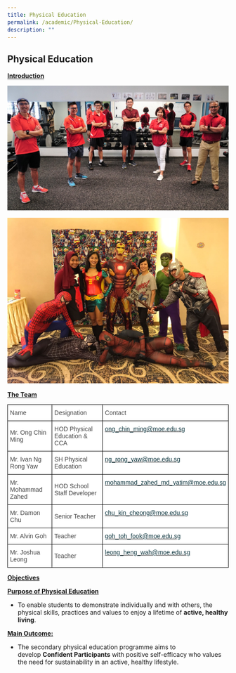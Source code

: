 ```yaml
---
title: Physical Education
permalink: /academic/Physical-Education/
description: ""
---
```

## Physical Education 

**<u>Introduction</u>**

![](/images/PE%20DEPT.jpeg)

![](/images/Physical%20Education%20-%202.png)

**<u>The Team</u>**

<style type="text/css">
.tg  {border-collapse:collapse;border-spacing:0;}
.tg td{border-color:black;border-style:solid;border-width:1px;font-family:Arial, sans-serif;font-size:14px;
  overflow:hidden;padding:10px 5px;word-break:normal;}
.tg th{border-color:black;border-style:solid;border-width:1px;font-family:Arial, sans-serif;font-size:14px;
  font-weight:normal;overflow:hidden;padding:10px 5px;word-break:normal;}
.tg .tg-sdzj{background-color:#FFF;color:#454545;text-align:left;vertical-align:middle}
.tg .tg-myvn{background-color:#FFF;color:#0C343D;text-align:left;vertical-align:top}
</style>
<table class="tg">
<thead>
  <tr>
    <th class="tg-sdzj">Name</th>
    <th class="tg-sdzj">Designation<br></th>
    <th class="tg-sdzj">Contact<br></th>
  </tr>
</thead>
<tbody>
  <tr>
    <td class="tg-sdzj">Mr. Ong Chin Ming<br></td>
    <td class="tg-sdzj">HOD Physical Education &amp; CCA<br></td>
    <td class="tg-myvn"><a href="mailto:ong_chin_ming@moe.edu.sg"><span style="text-decoration:none;color:#0C343D">ong_chin_ming@moe.edu.sg</span></a><br></td>
  </tr>
  <tr>
    <td class="tg-sdzj">Mr. Ivan Ng Rong Yaw</td>
    <td class="tg-sdzj">SH Physical Education</td>
    <td class="tg-myvn"><a href="mailto:ng_rong_yaw@moe.edu.sg"><span style="text-decoration:none;color:#0C343D">ng_rong_yaw@moe.edu.sg</span></a><br></td>
  </tr>
  <tr>
    <td class="tg-sdzj">Mr. Mohammad Zahed<br></td>
    <td class="tg-sdzj">HOD School Staff Developer<br></td>
    <td class="tg-myvn"><a href="mailto:mohammad_zahed_md_yatim@moe.edu.sg"><span style="text-decoration:none;color:#0C343D">mohammad_zahed_md_yatim@moe.edu.sg</span></a></td>
  </tr>
  <tr>
    <td class="tg-sdzj">Mr. Damon Chu<br></td>
    <td class="tg-sdzj">Senior Teacher</td>
    <td class="tg-myvn"><a href="mailto:chu_kin_cheong@moe.edu.sg"><span style="text-decoration:none;color:#0C343D">chu_kin_cheong@moe.edu.sg</span></a></td>
  </tr>
  <tr>
    <td class="tg-sdzj">Mr. Alvin Goh</td>
    <td class="tg-sdzj">Teacher</td>
    <td class="tg-myvn"><a href="mailto:goh_toh_fook@moe.edu.sg"><span style="text-decoration:none;color:#0C343D">goh_toh_fook@moe.edu.sg</span></a></td>
  </tr>
  <tr>
    <td class="tg-sdzj">Mr. Joshua Leong</td>
    <td class="tg-sdzj">Teacher</td>
    <td class="tg-myvn"><a href="mailto:leong_heng_wah@moe.edu.sg"><span style="text-decoration:none;color:#0C343D">leong_heng_wah@moe.edu.sg</span></a></td>
  </tr>
</tbody>
</table>

**<u>Objectives</u>**

**<u>Purpose of Physical Education</u>**

*   To enable students to demonstrate individually and with others, the physical skills, practices and values to enjoy a lifetime of **active, healthy living**.

**<u>Main Outcome:</u>**

*   The secondary physical education programme aims to develop **Confident Participants** with positive self-efficacy who values the need for sustainability in an active, healthy lifestyle.